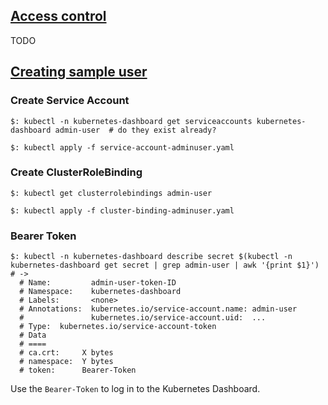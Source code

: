 ## [Access control](https://github.com/kubernetes/dashboard/blob/master/docs/user/access-control/README.md)

TODO

## [Creating sample user](https://github.com/kubernetes/dashboard/blob/master/docs/user/access-control/creating-sample-user.md)

### Create Service Account

```
$: kubectl -n kubernetes-dashboard get serviceaccounts kubernetes-dashboard admin-user  # do they exist already?

$: kubectl apply -f service-account-adminuser.yaml
```

### Create ClusterRoleBinding

```
$: kubectl get clusterrolebindings admin-user

$: kubectl apply -f cluster-binding-adminuser.yaml
```

### Bearer Token

```
$: kubectl -n kubernetes-dashboard describe secret $(kubectl -n kubernetes-dashboard get secret | grep admin-user | awk '{print $1}')  # ->
  # Name:         admin-user-token-ID
  # Namespace:    kubernetes-dashboard
  # Labels:       <none>
  # Annotations:  kubernetes.io/service-account.name: admin-user
  #               kubernetes.io/service-account.uid:  ...
  # Type:  kubernetes.io/service-account-token
  # Data
  # ====
  # ca.crt:     X bytes
  # namespace:  Y bytes
  # token:      Bearer-Token
```

Use the `Bearer-Token` to log in to the Kubernetes Dashboard.  
